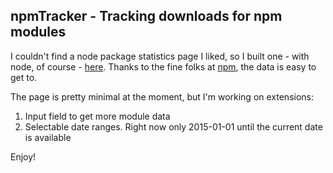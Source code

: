 npmTracker - Tracking downloads for npm modules
---
I couldn't find a node package statistics page I liked, so I built one - with node, of course - [here].  Thanks to the fine folks at [npm], the data is easy to get to.

The page is pretty minimal at the moment, but I'm working on extensions:

1. Input field to get more module data
2. Selectable date ranges.  Right now only 2015-01-01 until the current date is available

Enjoy!

[here]: http://www.npmtracker.com
[npm]:https://github.com/npm/download-counts

